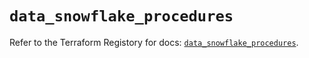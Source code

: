 # `data_snowflake_procedures`

Refer to the Terraform Registory for docs: [`data_snowflake_procedures`](https://registry.terraform.io/providers/snowflake-labs/snowflake/0.79.0/docs/data-sources/procedures).
